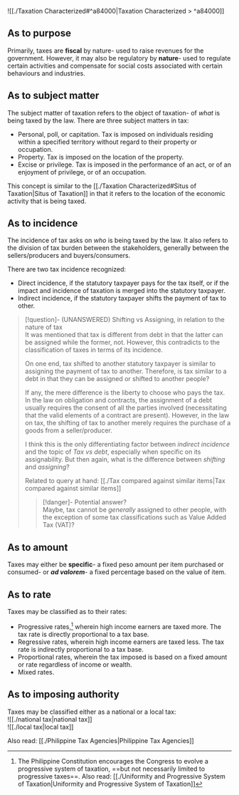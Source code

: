 ![[./Taxation Characterized#^a84000|Taxation Characterized > ^a84000]]

## As to purpose
Primarily, taxes are **fiscal** by nature- used to raise revenues for the government. However, it may also be regulatory by **nature**- used to regulate certain activities and compensate for social costs associated with certain behaviours and industries.

## As to subject matter
The subject matter of taxation refers to the object of taxation- of *what* is being taxed by the law. There are three subject matters in tax:
- Personal, poll, or capitation. Tax is imposed on individuals residing within a specified territory without regard to their property or occupation.
- Property. Tax is imposed on the location of the property.
- Excise or privilege. Tax is imposed in the performance of an act, or of an enjoyment of privilege, or of an occupation.

This concept is similar to the [[./Taxation Characterized#Situs of Taxation|Situs of Taxation]] in that it refers to the location of the economic activity that is being taxed.
## As to incidence
The incidence of tax asks on *who* is being taxed by the law. It also refers to the division of tax burden between the stakeholders, generally between the sellers/producers and buyers/consumers.

There are two tax incidence recognized:
- Direct incidence, if the statutory taxpayer pays for the tax itself, or if the impact and incidence of taxation is merged into the statutory taxpayer.
- Indirect incidence, if the statutory taxpayer shifts the payment of tax to other.

> [!question]- (UNANSWERED) Shifting vs Assigning, in relation to the nature of tax  
> It was mentioned that tax is different from debt in that the latter can be assigned while the former, not. However, this contradicts to the classification of taxes in terms of its incidence.
> 
> On one end, tax shifted to another statutory taxpayer is similar to assigning the payment of tax to another. Therefore, is tax similar to a debt in that they can be assigned or shifted to another people?
> 
> If any, the mere difference is the liberty to choose who pays the tax. In the law on obligation and contracts, the assignment of a debt usually requires the consent of all the parties involved (necessitating that the valid elements of a contract are present). However, in the law on tax, the shifting of tax to another merely requires the purchase of a goods from a seller/producer.
> 
> I think this is the only differentiating factor between *indirect incidence* and the topic of *Tax vs debt*, especially when specific on its assignability. But then again, what is the difference between *shifting* and *assigning*?
> 
> Related to query at hand: [[./Tax compared against similar items|Tax compared against similar items]]
> 
> > [!danger]- Potential answer?  
> > Maybe, tax cannot be *generally* assigned to other people, with the exception of some tax classifications such as Value Added Tax (VAT)?

## As to amount
Taxes may either be **specific**- a fixed peso amount per item purchased or consumed- or ***ad valorem***- a fixed percentage based on the value of item.
## As to rate
Taxes may be classified as to their rates:
- Progressive rates,[^1] wherein high income earners are taxed more. The tax rate is directly proportional to a tax base.
- Regressive rates, wherein high income earners are taxed less. The tax rate is indirectly proportional to a tax base.
- Proportional rates, wherein the tax imposed is based on a fixed amount or rate regardless of income or wealth.
- Mixed rates.
## As to imposing authority
Taxes may be classified either as a national or a local tax:  
![[./national tax|national tax]]  
![[./local tax|local tax]]

Also read: [[./Philippine Tax Agencies|Philippine Tax Agencies]]

[^1]: The Philippine Constitution encourages the Congress to evolve a progressive system of taxation, ==but not necessarily limited to progressive taxes==. Also read: [[./Uniformity and Progressive System of Taxation|Uniformity and Progressive System of Taxation]]
